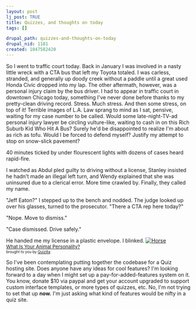 ```yaml
--- 
layout: post
lj_post: TRUE
title: Quizzes, and thoughts on today
tags: []

drupal_path: quizzes-and-thoughts-on-today
drupal_nid: 1181
created: 1047582420
---
```

So I went to traffic court today. Back in January I was involved in a nasty little wreck with a CTA bus that left my Toyota totaled. I was carless, stranded, and generally up doody creek without a paddle until a great used Honda Civic dropped into my lap. The other aftermath, however, was a personal injury claim by the bus driver. I had to appear in traffic court in downtown Chicago today, something I've never done before thanks to my pretty-clean driving record. Stress. Much stress. And then some stress, on top of it! Terrible images of L.A. Law sprang to mind as I sat, pensive, waiting for my case number to be called. Would some late-night-TV-ad personal injury lawyer be circling vulture-like, waiting to cash in on this Rich Suburb Kid Who Hit A Bus? Surely he'd be disappointed to realize I'm about as rich as tofu. Would I be forced to defend myself? Justify my attempt to stop on snow-slick pavement?

40 minutes ticked by under flourescent lights with dozens of cases heard rapid-fire.

I watched as Abdul pled guilty to driving without a license, Stanley insisted he hadn't made an illegal left turn, and Wendy explained that she was uninsured due to a clerical error. More time crawled by. Finally, they called my name.

"Jeff Eaton?" I stepped up to the bench and nodded. The judge looked up over his glasses, turned to the prosecutor. "There a CTA rep here today?"

"Nope. Move to dismiss."

"Case dismissed. Drive safely."

He handed me my license in a plastic envelope. I blinked.
<lj-cut text="Oh, yes, and quizzes.">
<a href="http://quizilla.com/users/EmrysWolf/quizzes/What%20Is%20Your%20Animal%20Personality%3F/"><img src="http://images.quizilla.com/E/EmrysWolf/1043109600_stuffhorse.gif" border="0" alt="Horse"><br> <font size="-1">What Is Your Animal Personality?</font></a><BR> <font size="-3">brought to you by <a href="http://quizilla.com">Quizilla</a></font>

So I've been contemplating putting together the codebase for a Quiz hosting site. Does anyone have any ideas for cool features? I'm looking forward to a day when I might set up a pay-for-added-features system on it. You know, donate $10 via paypal and get your account upgraded to support custom interface templates, or more types of quizzes, etc. No, I'm not trying to set that up <b>now.</b> I'm just asking what kind of features would be nifty in a quiz site.
